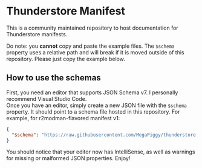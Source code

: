 # Thunderstore Manifest
This is a community maintained repository to host documentation for Thunderstore manifests.

Do note: you **cannot** copy and paste the example files. The `$schema` property uses a relative path and will break if it is moved outside of this repository. Please just copy the example below.

## How to use the schemas
First, you need an editor that supports JSON Schema v7. I personally recommend Visual Studio Code.  
Once you have an editor, simply create a new JSON file with the `$schema` property. It should point to a schema file hosted in this repository. For example, for r2modman-flavored manifest v1:

```json
{
  "$schema": "https://raw.githubusercontent.com/MegaPiggy/thunderstore.manifest/main/v1/r2modman/schema.json"
}
```

You should notice that your editor now has IntelliSense, as well as warnings for missing or malformed JSON properties. Enjoy!
